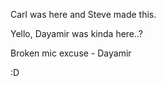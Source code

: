 

Carl was here and Steve made this.

Yello, Dayamir was kinda here..? 

Broken mic excuse - Dayamir

:D

